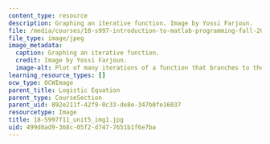 ```yaml
---
content_type: resource
description: Graphing an iterative function. Image by Yossi Farjoun.
file: /media/courses/18-s997-introduction-to-matlab-programming-fall-2011/499d8ad9368c05f2d7477651b1f6e7ba_18-S997f11_unit5_img1.jpg
file_type: image/jpeg
image_metadata:
  caption: Graphing an iterative function.
  credit: Image by Yossi Farjoun.
  image-alt: Plot of many iterations of a function that branches to the right.
learning_resource_types: []
ocw_type: OCWImage
parent_title: Logistic Equation
parent_type: CourseSection
parent_uid: 892e211f-42f9-0c33-de8e-347b0fe16037
resourcetype: Image
title: 18-S997f11_unit5_img1.jpg
uid: 499d8ad9-368c-05f2-d747-7651b1f6e7ba
---
```

